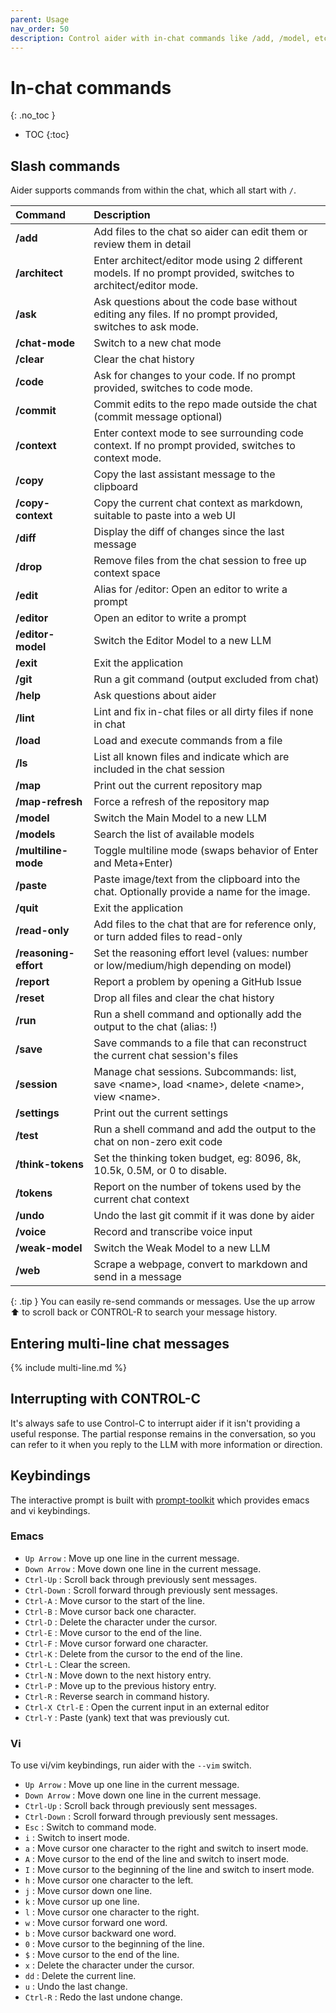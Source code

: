 ```yaml
---
parent: Usage
nav_order: 50
description: Control aider with in-chat commands like /add, /model, etc.
---
```


# In-chat commands

{: .no_toc }

- TOC
  {:toc}

## Slash commands

Aider supports commands from within the chat, which all start with `/`.

<!--[[[cog
from aider.commands import get_help_md
cog.out(get_help_md())
]]]-->

| Command               | Description                                                                                                     |
|:----------------------|:----------------------------------------------------------------------------------------------------------------|
| **/add**              | Add files to the chat so aider can edit them or review them in detail                                           |
| **/architect**        | Enter architect/editor mode using 2 different models. If no prompt provided, switches to architect/editor mode. |
| **/ask**              | Ask questions about the code base without editing any files. If no prompt provided, switches to ask mode.       |
| **/chat-mode**        | Switch to a new chat mode                                                                                       |
| **/clear**            | Clear the chat history                                                                                          |
| **/code**             | Ask for changes to your code. If no prompt provided, switches to code mode.                                     |
| **/commit**           | Commit edits to the repo made outside the chat (commit message optional)                                        |
| **/context**          | Enter context mode to see surrounding code context. If no prompt provided, switches to context mode.            |
| **/copy**             | Copy the last assistant message to the clipboard                                                                |
| **/copy-context**     | Copy the current chat context as markdown, suitable to paste into a web UI                                      |
| **/diff**             | Display the diff of changes since the last message                                                              |
| **/drop**             | Remove files from the chat session to free up context space                                                     |
| **/edit**             | Alias for /editor: Open an editor to write a prompt                                                             |
| **/editor**           | Open an editor to write a prompt                                                                                |
| **/editor-model**     | Switch the Editor Model to a new LLM                                                                            |
| **/exit**             | Exit the application                                                                                            |
| **/git**              | Run a git command (output excluded from chat)                                                                   |
| **/help**             | Ask questions about aider                                                                                       |
| **/lint**             | Lint and fix in-chat files or all dirty files if none in chat                                                   |
| **/load**             | Load and execute commands from a file                                                                           |
| **/ls**               | List all known files and indicate which are included in the chat session                                        |
| **/map**              | Print out the current repository map                                                                            |
| **/map-refresh**      | Force a refresh of the repository map                                                                           |
| **/model**            | Switch the Main Model to a new LLM                                                                              |
| **/models**           | Search the list of available models                                                                             |
| **/multiline-mode**   | Toggle multiline mode (swaps behavior of Enter and Meta+Enter)                                                  |
| **/paste**            | Paste image/text from the clipboard into the chat.        Optionally provide a name for the image.              |
| **/quit**             | Exit the application                                                                                            |
| **/read-only**        | Add files to the chat that are for reference only, or turn added files to read-only                             |
| **/reasoning-effort** | Set the reasoning effort level (values: number or low/medium/high depending on model)                           |
| **/report**           | Report a problem by opening a GitHub Issue                                                                      |
| **/reset**            | Drop all files and clear the chat history                                                                       |
| **/run**              | Run a shell command and optionally add the output to the chat (alias: !)                                        |
| **/save**             | Save commands to a file that can reconstruct the current chat session's files                                   |
| **/session**          | Manage chat sessions. Subcommands: list, save \<name\>, load \<name\>, delete \<name\>, view \<name\>.          |
| **/settings**         | Print out the current settings                                                                                  |
| **/test**             | Run a shell command and add the output to the chat on non-zero exit code                                        |
| **/think-tokens**     | Set the thinking token budget, eg: 8096, 8k, 10.5k, 0.5M, or 0 to disable.                                      |
| **/tokens**           | Report on the number of tokens used by the current chat context                                                 |
| **/undo**             | Undo the last git commit if it was done by aider                                                                |
| **/voice**            | Record and transcribe voice input                                                                               |
| **/weak-model**       | Switch the Weak Model to a new LLM                                                                              |
| **/web**              | Scrape a webpage, convert to markdown and send in a message                                                     |

<!--[[[end]]]-->

{: .tip }
You can easily re-send commands or messages.
Use the up arrow ⬆ to scroll back
or CONTROL-R to search your message history.

## Entering multi-line chat messages

{% include multi-line.md %}

## Interrupting with CONTROL-C

It's always safe to use Control-C to interrupt aider if it isn't providing a useful response. The partial response
remains in the conversation, so you can refer to it when you reply to the LLM with more information or direction.

## Keybindings

The interactive prompt is built with [prompt-toolkit](https://github.com/prompt-toolkit/python-prompt-toolkit) which
provides emacs and vi keybindings.

### Emacs

- `Up Arrow` : Move up one line in the current message.
- `Down Arrow` : Move down one line in the current message.
- `Ctrl-Up` : Scroll back through previously sent messages.
- `Ctrl-Down` : Scroll forward through previously sent messages.
- `Ctrl-A` : Move cursor to the start of the line.
- `Ctrl-B` : Move cursor back one character.
- `Ctrl-D` : Delete the character under the cursor.
- `Ctrl-E` : Move cursor to the end of the line.
- `Ctrl-F` : Move cursor forward one character.
- `Ctrl-K` : Delete from the cursor to the end of the line.
- `Ctrl-L` : Clear the screen.
- `Ctrl-N` : Move down to the next history entry.
- `Ctrl-P` : Move up to the previous history entry.
- `Ctrl-R` : Reverse search in command history.
- `Ctrl-X Ctrl-E` : Open the current input in an external editor
- `Ctrl-Y` : Paste (yank) text that was previously cut.

### Vi

To use vi/vim keybindings, run aider with the `--vim` switch.

- `Up Arrow` : Move up one line in the current message.
- `Down Arrow` : Move down one line in the current message.
- `Ctrl-Up` : Scroll back through previously sent messages.
- `Ctrl-Down` : Scroll forward through previously sent messages.
- `Esc` : Switch to command mode.
- `i` : Switch to insert mode.
- `a` : Move cursor one character to the right and switch to insert mode.
- `A` : Move cursor to the end of the line and switch to insert mode.
- `I` : Move cursor to the beginning of the line and switch to insert mode.
- `h` : Move cursor one character to the left.
- `j` : Move cursor down one line.
- `k` : Move cursor up one line.
- `l` : Move cursor one character to the right.
- `w` : Move cursor forward one word.
- `b` : Move cursor backward one word.
- `0` : Move cursor to the beginning of the line.
- `$` : Move cursor to the end of the line.
- `x` : Delete the character under the cursor.
- `dd` : Delete the current line.
- `u` : Undo the last change.
- `Ctrl-R` : Redo the last undone change.


